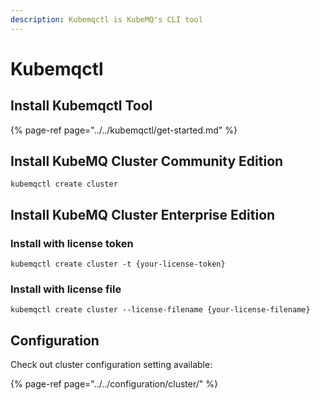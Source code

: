 ```yaml
---
description: Kubemqctl is KubeMQ's CLI tool
---
```


# Kubemqctl

## Install Kubemqctl Tool

{% page-ref page="../../kubemqctl/get-started.md" %}

## Install KubeMQ Cluster Community Edition

```text
kubemqctl create cluster
```

## Install KubeMQ Cluster Enterprise Edition

### Install with license token

```text
kubemqctl create cluster -t {your-license-token}
```

### Install with license file

```text
kubemqctl create cluster --license-filename {your-license-filename}
```

## Configuration

Check out cluster configuration setting available:

{% page-ref page="../../configuration/cluster/" %}



